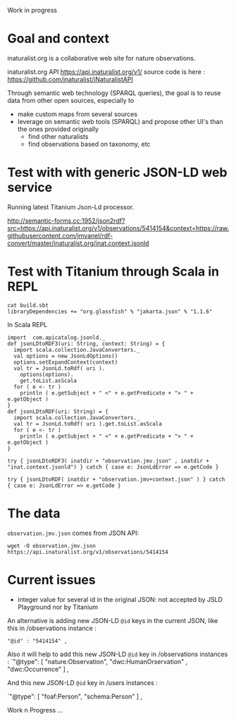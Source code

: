 Work in progress

# Goal and context
inaturalist.org is a collaborative web site for nature observations.

inaturalist.org API
https://api.inaturalist.org/v1/
source code is here :
https://github.com/inaturalist/iNaturalistAPI

Through semantic web technology (SPARQL queries), the goal is to reuse data from other open sources, especially to
- make custom maps from several sources
- leverage on semantic web tools (SPARQL) and propose other UI's than the ones provided originally
  - find other naturalists
  - find observations based on taxonomy, etc

# Test with with generic JSON-LD web service
Running latest Titanium Json-Ld processor.

http://semantic-forms.cc:1952/json2rdf?src=https://api.inaturalist.org/v1/observations/5414154&context=https://raw.githubusercontent.com/jmvanel/rdf-convert/master/inaturalist.org/inat.context.jsonld

# Test with Titanium through Scala in REPL

```shell
cat build.sbt
libraryDependencies += "org.glassfish" % "jakarta.json" % "1.1.6"
```

In Scala REPL
```
import  com.apicatalog.jsonld._
def jsonLDtoRDF3(uri: String, context: String) = {
  import scala.collection.JavaConverters._
  val options = new JsonLdOptions()
  options.setExpandContext(context)
  val tr = JsonLd.toRdf( uri ).
    options(options).
    get.toList.asScala
  for ( e <- tr )
    println ( e.getSubject + " <" + e.getPredicate + "> " + e.getObject )
}
def jsonLDtoRDF(uri: String) = {
  import scala.collection.JavaConverters._
  val tr = JsonLd.toRdf( uri ).get.toList.asScala
  for ( e <- tr )
    println ( e.getSubject + " <" + e.getPredicate + "> " + e.getObject )
}

try { jsonLDtoRDF3( inatdir + "observation.jmv.json" , inatdir + "inat.context.jsonld") } catch { case e: JsonLdError => e.getCode }

try { jsonLDtoRDF( inatdir + "observation.jmv+context.json" ) } catch { case e: JsonLdError => e.getCode }
```

# The data
`observation.jmv.json` comes from JSON API:

```
wget -O observation.jmv.json https://api.inaturalist.org/v1/observations/5414154
```

# Current issues

- integer value for several id in the original JSON: not accepted by JSLD Playground nor by Titanium

An alternative is adding new JSON-LD `@id` keys in the current JSON, like this in /observations instance :

  `"@id" : "5414154" ,`

Also it will help to add this new JSON-LD `@id` key in /observations instances :
  `"@type": [ "nature:Observation", "dwc:HumanOrservation" , "dwc:Occurrence" ] ,

And this new JSON-LD `@id` key in /users instances :

  `"@type": [ "foaf:Person", "schema:Person" ] ,

Work n Progress ...


